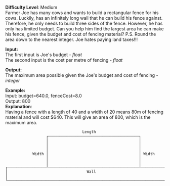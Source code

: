 **Difficulty Level**: Medium\
Farmer Joe has many cows and wants to build a rectangular fence for his cows. Luckily, has an
infinitely long wall that he can build his fence against. Therefore, he only needs to build three sides of the fence.
However, he has only has limited budget. Can you help him find the largest area he can make his fence, given the 
budget and cost of fencing material?
P.S. Round the area down to the nearest integer. Joe hates paying land taxes!!!

**Input:**\
The first input is Joe's budget - *float* \
The second input is the cost per metre of fencing - *float*

**Output:**\
The maximum area possible given the Joe's budget and cost of fencing - *integer*

**Example:**\
Input: budget=640.0, fenceCost=8.0\
Output: 800\
**Explanation**:\
Having a fence with a length of 40 and a width of 20 means 80m of fencing material and will cost $640. This will give
an area of 800, which is the maximum area.

```
                                  Length
                  ┌────────────────────────────────────────┐
                  │                                        │
                  │                                        │
                  │                                        │
            Width │                                        │ Width
                  │                                        │
                  │                                        │
┌─────────────────┴────────────────────────────────────────┴─────────────────┐
│                                   Wall                                     │
└────────────────────────────────────────────────────────────────────────────┘
```